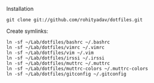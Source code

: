 Installation

    git clone git://github.com/rohityadav/dotfiles.git

Create symlinks:

    ln -sf ~/Lab/dotfiles/bashrc ~/.bashrc
    ln -sf ~/Lab/dotfiles/vimrc ~/.vimrc
    ln -sf ~/Lab/dotfiles/vim ~/.vim
    ln -sf ~/Lab/dotfiles/irssi ~/.irssi
    ln -sf ~/Lab/dotfiles/muttrc ~/.muttrc
    ln -sf ~/Lab/dotfiles/muttrc-colors ~/.muttrc-colors
    ln -sf ~/Lab/dotfiles/gitconfig ~/.gitconfig
